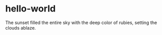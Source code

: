 # hello-world
The sunset filled the entire sky with the deep color of rubies, setting the clouds ablaze.
